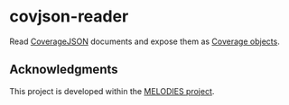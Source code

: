 # covjson-reader

Read [CoverageJSON](https://github.com/neothemachine/coveragejson) documents and expose them as [Coverage objects](https://github.com/neothemachine/coverage-jsapi).

## Acknowledgments

This project is developed within the [MELODIES project](http://www.melodiesproject.eu).
